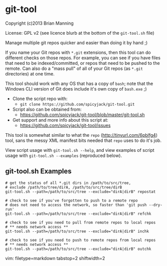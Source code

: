 git-tool
========
Copyright (c)2013 Brian Manning <brian at xaoc dot org>

License: GPL v2 (see licence blurb at the bottom of the `git-tool.sh` file)

Manage multiple git repos quicker and easier than doing it by hand ;)

If you name your Git repos with `*.git` extensions, then this tool can do
different checks on those repos.  For example, you can see if you have files
that need to be indexed/committed, or repos that need to be pushed to the
remote.  Can also do a "mass pull" of all of your Git repos (as `*.git`
directories) at one time.

This tool should work with any OS that has a copy of `bash`; note that the
Windows CLI version of Git does include it's own copy of `bash.exe` ;)

- Clone the script repo with:
  - `git clone https://github.com/spicyjack/git-tool.git`
- Script also can be obtained from:
  - https://github.com/spicyjack/git-tool/blob/master/git-tool.sh
- Get support and more info about this script at:
  - https://github.com/spicyjack/git-tool/issues

This tool is somewhat similar to what the `repo` (http://tinyurl.com/6pblfg4)
tool, sans the messy XML manifest bits needed that `repo` uses to do it's job.


View script usage with `git-tool.sh --help`, and view examples of script usage
with `git-tool.sh --examples` (reproduced below).

## git-tool.sh Examples ##

    # get the status of all *.git dirs in /path/to/src/tree,
    # exclude /path/to/tree/dirA, /path/to/src/tree/dirB
    git-tool.sh --path=/path/to/src/tree --exclude="dirA|dirB" repostat

    # check to see if you've forgotten to push to a remote repo
    # does not need to access the network, so faster than 'git push --dry-run'
    git-tool.sh --path=/path/to/src/tree --exclude="dirA|dirB" refchk

    # check to see if you need to pull from remote repos to local repos
    # ** needs network access **
    git-tool.sh --path=/path/to/src/tree --exclude="dirA|dirB" inchk

    # check to see if you need to push to remote repos from local repos
    # ** needs network access **
    git-tool.sh --path=/path/to/src/tree --exclude="dirA|dirB" outchk

vim: filetype=markdown tabstop=2 shiftwidth=2
